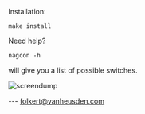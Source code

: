 Installation:

    make install

Need help?

    nagcon -h

will give you a list of possible switches.


![screendump](https://vanheusden.com/monitoring/nagcon/nagcon.jpg)


--- folkert@vanheusden.com
